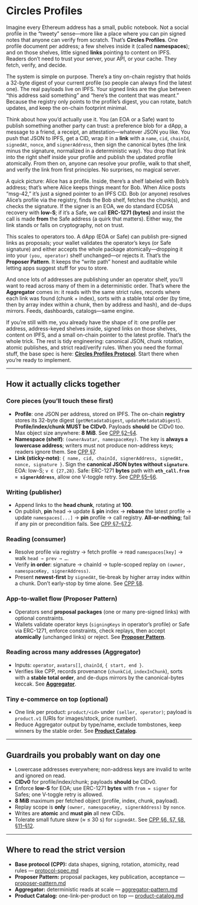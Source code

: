 # Circles Profiles

Imagine every Ethereum address has a small, public notebook. Not a social profile in the “tweety” sense—more like a place where you can pin signed notes that anyone can verify from scratch. That’s **Circles Profiles**. One profile document per address; a few shelves inside it (called **namespaces**); and on those shelves, little signed **links** pointing to content on IPFS. Readers don’t need to trust your server, your API, or your cache. They fetch, verify, and decide.

The system is simple on purpose. There’s a tiny on-chain registry that holds a 32-byte digest of your current profile (so people can always find the latest one). The real payloads live on IPFS. Your signed links are the glue between “this address said something” and “here’s the content that was meant.” Because the registry only points to the profile’s digest, you can rotate, batch updates, and keep the on-chain footprint minimal.

Think about how you’d actually use it. You (an EOA or a Safe) want to publish something another party can trust: a preference blob for a dApp, a message to a friend, a receipt, an attestation—whatever JSON you like. You push that JSON to IPFS, get a CID, wrap it in a **link** with a `name`, `cid`, `chainId`, `signedAt`, `nonce`, and `signerAddress`, then sign the canonical bytes (the link minus the signature, normalized in a deterministic way). You drop that link into the right shelf inside your profile and publish the updated profile atomically. From then on, anyone can resolve your profile, walk to that shelf, and verify the link from first principles. No surprises, no magical server.

A quick picture: Alice has a profile. Inside, there’s a shelf labeled with Bob’s address; that’s where Alice keeps things meant for Bob. When Alice posts “msg-42,” it’s just a signed pointer to an IPFS CID. Bob (or anyone) resolves Alice’s profile via the registry, finds the Bob shelf, fetches the chunk(s), and checks the signature. If the signer is an EOA, we do standard ECDSA recovery with **low-S**; if it’s a Safe, we call **ERC-1271 (bytes)** and insist the call is made **from** the Safe address (a quirk that matters). Either way, the link stands or falls on cryptography, not on trust.

This scales to operators too. A dApp (EOA or Safe) can publish pre-signed links as proposals; your wallet validates the operator’s keys (or Safe signature) and either accepts the whole package atomically—dropping it into your `(you, operator)` shelf unchanged—or rejects it. That’s the **Proposer Pattern**. It keeps the “write path” honest and auditable while letting apps suggest stuff for you to store.

And once lots of addresses are publishing under an operator shelf, you’ll want to read across many of them in a deterministic order. That’s where the **Aggregator** comes in: it reads with the same strict rules, records where each link was found (chunk + index), sorts with a stable total order (by time, then by array index within a chunk, then by address and hash), and de-dups mirrors. Feeds, dashboards, catalogs—same engine.

If you’re still with me, you already have the shape of it: one profile per address, address-keyed shelves inside, signed links on those shelves, content on IPFS, and a small on-chain pointer to the latest profile. That’s the whole trick. The rest is tidy engineering: canonical JSON, chunk rotation, atomic publishes, and strict read/verify rules. When you need the formal stuff, the base spec is here: **[Circles Profiles Protocol](./protocol-spec.md)**. Start there when you’re ready to implement.

---

## How it actually clicks together

### Core pieces (you’ll touch these first)

* **Profile**: one JSON per address, stored on IPFS. The on-chain **registry** stores its 32-byte digest (`getMetadataDigest`, `updateMetadataDigest`). **Profile/index/chunk MUST be CIDv0.** Payloads **should** be CIDv0 too. Max object size anywhere: **8 MiB**. See [CPP §2–§4](./protocol-spec.md#2-identifiers--encodings).
* **Namespace (shelf)**: `(ownerAvatar, namespaceKey)`. The key is **always a lowercase address**; writers must not produce non-address keys; readers ignore them. See [CPP §7](./protocol-spec.md#7-namespaces--write-semantics).
* **Link (sticky-note)**: `{ name, cid, chainId, signerAddress, signedAt, nonce, signature }`. Sign the **canonical JSON bytes without `signature`**. EOA: low-S; `v ∈ {27,28}`. Safe: ERC-1271 **bytes** path with **`eth_call.from = signerAddress`**, allow one V-toggle retry. See [CPP §5–§6](./protocol-spec.md#5-canonicalisation-hash-preimage).

### Writing (publisher)

* Append links to the **head chunk**, rotating at **100**.
* On publish, **pin** head → update & **pin** index → **rebase** the latest profile → update `namespaces[...]` → **pin** profile → call registry. **All-or-nothing**; fail if any pin or precondition fails. See [CPP §7–§7.2](./protocol-spec.md#72-atomic-commit-and-multi-namespace-batching-normative).

### Reading (consumer)

* Resolve profile via registry → fetch profile → read `namespaces[key]` → walk `head → prev → …`.
* Verify **in order**: signature → chainId → tuple-scoped replay on `(owner, namespaceKey, signerAddress)`.
* Present **newest-first** by `signedAt`, tie-break by higher array index within a chunk. Don’t early-stop by time alone. See [CPP §8](./protocol-spec.md#8-reading--verification).

### App-to-wallet flow (Proposer Pattern)

* Operators send **proposal packages** (one or many pre-signed links) with optional constraints.
* Wallets validate operator keys (`signingKeys` in operator’s profile) or Safe via ERC-1271, enforce constraints, check replays, then accept **atomically** (unchanged links) or reject. See **[Proposer Pattern](./proposer-pattern.md)**.

### Reading across many addresses (Aggregator)

* Inputs: `operator`, `avatars[]`, `chainId`, `{ start, end }`.
* Verifies like CPP, records provenance (`chunkCid`, `indexInChunk`), sorts with a **stable total order**, and de-dups mirrors by the canonical-bytes keccak. See **[Aggregator](./aggregator-pattern.md)**.

### Tiny e-commerce on top (optional)

* One link per product: `product/<id>` under `(seller, operator)`; payload is `product.v1` (URIs for images/stock, price number).
* Reduce Aggregator output by type/name, exclude tombstones, keep winners by the stable order. See **[Product Catalog](./product-catalog.md)**.

---

## Guardrails you probably want on day one

* Lowercase addresses everywhere; non-address keys are invalid to write and ignored on read.
* **CIDv0** for profile/index/chunk; payloads **should** be CIDv0.
* Enforce **low-S** for EOA; use ERC-1271 **bytes** with `from = signer` for Safes; one V-toggle retry is allowed.
* **8 MiB** maximum per fetched object (profile, index, chunk, payload).
* Replay scope is **only** `(owner, namespaceKey, signerAddress)` by `nonce`.
* Writes are **atomic** and **must pin** all new CIDs.
* Tolerate small future skew (≈ ≤ 30 s) for `signedAt`. See [CPP §6, §7, §8, §11–§12](./protocol-spec.md#6-signing--verification).

---

## Where to read the strict version

* **Base protocol (CPP):** data shapes, signing, rotation, atomicity, read rules — [protocol-spec.md](./protocol-spec.md)
* **Proposer Pattern:** proposal packages, key publication, acceptance — [proposer-pattern.md](./proposer-pattern.md)
* **Aggregator:** deterministic reads at scale — [aggregator-pattern.md](./aggregator-pattern.md)
* **Product Catalog:** one-link-per-product on top — [product-catalog.md](./product-catalog.md)